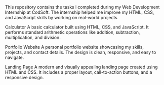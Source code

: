 This repository contains the tasks I completed during my Web Development Internship at CodSoft.
The internship helped me improve my HTML, CSS, and JavaScript skills by working on real-world projects.


Calculator
A basic calculator built using HTML, CSS, and JavaScript. It performs standard arithmetic operations like addition, subtraction, multiplication, and division.

Portfolio Website
A personal portfolio website showcasing my skills, projects, and contact details. The design is clean, responsive, and easy to navigate.

Landing Page
A modern and visually appealing landing page created using HTML and CSS. It includes a proper layout, call-to-action buttons, and a responsive design.

